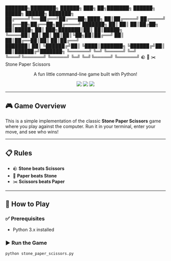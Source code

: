 ███████╗████████╗ ██████╗ ███╗   ██╗███████╗     ██████╗  █████╗ ██████╗ ███████╗
██╔════╝╚══██╔══╝██╔═══██╗████╗  ██║██╔════╝    ██╔════╝ ██╔══██╗██╔══██╗██╔════╝
███████╗   ██║   ██║   ██║██╔██╗ ██║█████╗      ██║  ███╗███████║██║  ██║█████╗  
╚════██║   ██║   ██║   ██║██║╚██╗██║██╔══╝      ██║   ██║██╔══██║██║  ██║██╔══╝  
███████║   ██║   ╚██████╔╝██║ ╚████║███████╗    ╚██████╔╝██║  ██║██████╔╝███████╗
╚══════╝   ╚═╝    ╚═════╝ ╚═╝  ╚═══╝╚══════╝     ╚═════╝ ╚═╝  ╚═╝╚═════╝ ╚══════╝
                           🪨  📄  ✂️  Stone Paper Scissors
<p align="center">A fun little command-line game built with Python!</p>

<p align="center">
  <img src="https://img.shields.io/badge/Python-3.x-blue?logo=python" />
  <img src="https://img.shields.io/badge/Game-Type%3A%20CLI-brightgreen" />
  <img src="https://img.shields.io/badge/Made%20with-Love-red" />
</p>

---

## 🎮 Game Overview

This is a simple implementation of the classic **Stone Paper Scissors** game where you play against the computer. Run it in your terminal, enter your move, and see who wins!

---

## 📋 Rules

- 🪨 **Stone beats Scissors**
- 📄 **Paper beats Stone**
- ✂️ **Scissors beats Paper**

---

## 🚀 How to Play

### ✅ Prerequisites
- Python 3.x installed

### ▶️ Run the Game
```bash
python stone_paper_scissors.py
